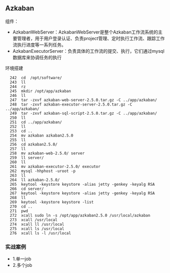 ## Azkaban


组件：
- AzkabanWebServer：AzkabanWebServer是整个Azkaban工作流系统的主要管理者，用于用户登录认证、负责project管理、定时执行工作流、跟踪工作流执行进度等一系列任务。
- AzkabanExecutorServer：负责具体的工作流的提交、执行，它们通过mysql数据库来协调任务的执行


环境搭建
```
  242  cd  /opt/software/
  243  ll
  244  rz
  245  mkdir /opt/app/azkaban
  246  ll
  247  tar -zxvf azkaban-web-server-2.5.0.tar.gz -C ../app/azkaban/
  248  tar -zxvf azkaban-executor-server-2.5.0.tar.gz -C ../app/azkaban/
  249  tar -zxvf azkaban-sql-script-2.5.0.tar.gz -C ../app/azkaban/
  250  ll
  251  cd ../app/azkaban/
  252  ll
  253  cd ..
  254  mv azkaban azkaban2.5.0
  255  ll
  256  cd azkaban2.5.0/
  257  ll
  258  mv azkaban-web-2.5.0/ server
  259  ll server/
  260  ll
  261  mv azkaban-executor-2.5.0/ executor
  262  mysql -hhphost -uroot -p
  263  ll
  264  ll azkaban-2.5.0/
  265  keytool -keystore keystore -alias jetty -genkey -keyalg RSA
  266  cd server/
  267  keytool -keystore keystore -alias jetty -genkey -keyalg RSA
  268  ll
  269  keytool -keystore keystore -list
  270  cd ..
  271  pwd
  272  xcall sudo ln -s /opt/app/azkaban2.5.0 /usr/local/azkaban
  273  xcall /usr/local
  274  xcall ll /usr/local
  275  xcall ls /usr/local
  276  xcall ls -l /usr/local
```

### 实战案例
- 1.单一job
- 2.多个job